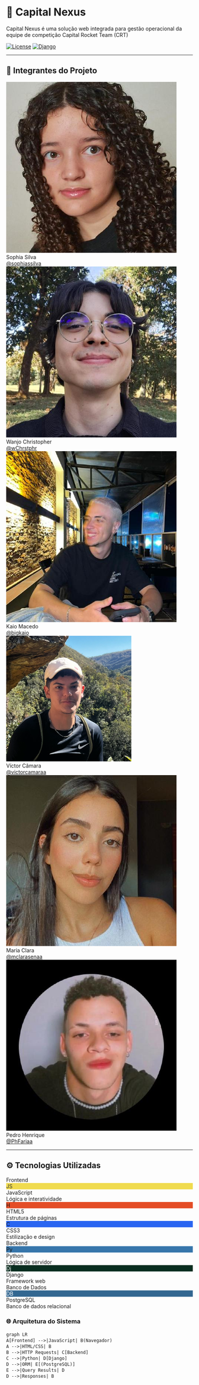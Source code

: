 # 🚀 Capital Nexus

Capital Nexus é uma solução web integrada para gestão operacional da equipe de competição Capital Rocket Team (CRT) 

[![License](https://img.shields.io/badge/License-MIT-blue.svg)](LICENSE) [![Django](https://img.shields.io/badge/Django-4.2-brightgreen)](https://www.djangoproject.com/)

---


## 👥 Integrantes do Projeto

<div class="team-grid">

  <div class="team-card">
    <img src="assets/team/sophia.jpeg" alt="Sophia Silva" class="team-photo">
    <div class="team-info">
      <div class="name">Sophia Silva</div>
      <a href="https://github.com/sophiassilva" class="github-link" target="_blank">@sophiassilva</a>
    </div>
  </div>

  <div class="team-member">
    <img src="assets/team/christopher.jpeg" alt="Wanjo Christopher" class="team-photo">
    <div class="team-info">
      <div class="name">Wanjo Christopher</div>
      <a href="https://github.com/wChrstphr" class="github-link" target="_blank">@wChrstphr</a>
    </div>
  </div>

  <div class="team-member">
    <img src="assets/team/kaio.jpeg" alt="Kaio Macedo" class="team-photo">
    <div class="team-info">
      <div class="name">Kaio Macedo</div>
      <a href="https://github.com/bigkaio" class="github-link" target="_blank">@bigkaio</a>
    </div>
  </div>

  <div class="team-member">
    <img src="assets/team/victor.png" alt="Víctor Câmara" class="team-photo">
    <div class="team-info">
      <div class="name">Víctor Câmara</div>
      <a href="https://github.com/victorcamaraa" class="github-link" target="_blank">@victorcamaraa</a>
    </div>
  </div>

  <div class="team-member">
    <img src="assets/team/maria_clara.jpeg" alt="Maria Clara" class="team-photo">
    <div class="team-info">
      <div class="name">Maria Clara</div>
      <a href="https://github.com/mclarasenaa" class="github-link" target="_blank">@mclarasenaa</a>
    </div>
  </div>


  <div class="team-member">
    <img src="assets/team/pedro_henrique.jpeg" alt="Pedro Henrique" class="team-photo">
    <div class="team-info">
      <div class="name">Pedro Henrique</div>
      <a href="https://github.com/PhFariaa" class="github-link" target="_blank">@PhFariaa</a>
    </div>
  </div>

</div>

---

## ⚙️ Tecnologias Utilizadas
<div class="tech-architecture">

  <!-- Frontend Layer -->
  <div class="tech-layer">
    <div class="layer-title">Frontend</div>
    <div class="tech-list">
      <div class="tech-item">
        <div class="tech-icon" style="background: #f0db4f; color: #323330;">JS</div>
        <div>
          <div class="tech-name">JavaScript</div>
          <div class="tech-desc">Lógica e interatividade</div>
        </div>
      </div>
      <div class="tech-item">
        <div class="tech-icon" style="background: #e44d26;">H</div>
        <div>
          <div class="tech-name">HTML5</div>
          <div class="tech-desc">Estrutura de páginas</div>
        </div>
      </div>
      <div class="tech-item">
        <div class="tech-icon" style="background: #2965f1;">C</div>
        <div>
          <div class="tech-name">CSS3</div>
          <div class="tech-desc">Estilização e design</div>
        </div>
      </div>
    </div>
  </div>

  <!-- Backend Layer -->
  <div class="tech-layer">
    <div class="layer-title">Backend</div>
    <div class="tech-list">
      <div class="tech-item">
        <div class="tech-icon" style="background: #3776ab;">Py</div>
        <div>
          <div class="tech-name">Python</div>
          <div class="tech-desc">Lógica de servidor</div>
        </div>
      </div>
      <div class="tech-item">
        <div class="tech-icon" style="background: #092e20; color: #fff;">Dj</div>
        <div>
          <div class="tech-name">Django</div>
          <div class="tech-desc">Framework web</div>
        </div>
      </div>
    </div>
  </div>

  <!-- Database Layer -->
  <div class="tech-layer">
    <div class="layer-title">Banco de Dados</div>
    <div class="tech-list">
      <div class="tech-item">
        <div class="tech-icon" style="background: #336791; color: #fff;">DB</div>
        <div>
          <div class="tech-name">PostgreSQL</div>
          <div class="tech-desc">Banco de dados relacional</div>
        </div>
      </div>
    </div>
  </div>

</div>

### 🌐 **Arquitetura do Sistema**

```mermaid
graph LR
A[Frontend] -->|JavaScript| B(Navegador)
A -->|HTML/CSS| B
B -->|HTTP Requests| C[Backend]
C -->|Python| D[Django]
D -->|ORM| E[(PostgreSQL)]
E -->|Query Results| D
D -->|Responses| B
```
